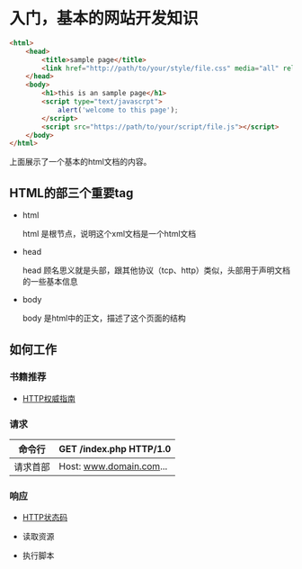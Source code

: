 # 入门，基本的网站开发知识

```html
<html>
    <head>
        <title>sample page</title>
        <link href="http://path/to/your/style/file.css" media="all" rel="stylesheet" />
    </head>
    <body>
        <h1>this is an sample page</h1>
        <script type="text/javascrpt">
            alert('welcome to this page');
        </script>
        <script src="https://path/to/your/script/file.js"></script>
    </body>
</html>
```

上面展示了一个基本的html文档的内容。


## HTML的部三个重要tag

* html

    html 是根节点，说明这个xml文档是一个html文档

* head

    head 顾名思义就是头部，跟其他协议（tcp、http）类似，头部用于声明文档的一些基本信息

* body

    body 是html中的正文，描述了这个页面的结构


## 如何工作

### 书籍推荐

* [HTTP权威指南](http://www.ituring.com.cn/book/844)


### 请求

命令行   | GET /index.php HTTP/1.0
--------|-----------------
请求首部 | Host: www.domain.com...


### 响应

* [HTTP状态码](http://zh.wikipedia.org/zh/HTTP%E7%8A%B6%E6%80%81%E7%A0%81)

* 读取资源

* 执行脚本
